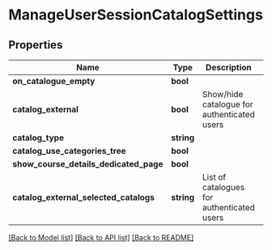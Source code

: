 # ManageUserSessionCatalogSettings

## Properties
Name | Type | Description | Notes
------------ | ------------- | ------------- | -------------
**on_catalogue_empty** | **bool** |  | [optional] 
**catalog_external** | **bool** | Show/hide catalogue for authenticated users | [optional] 
**catalog_type** | **string** |  | [optional] 
**catalog_use_categories_tree** | **bool** |  | 
**show_course_details_dedicated_page** | **bool** |  | [optional] 
**catalog_external_selected_catalogs** | **string** | List of catalogues for authenticated users | [optional] 

[[Back to Model list]](../README.md#documentation-for-models) [[Back to API list]](../README.md#documentation-for-api-endpoints) [[Back to README]](../README.md)


